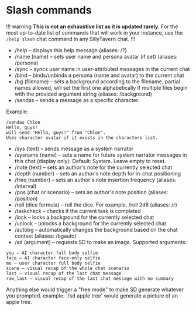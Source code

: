# Slash commands

!!! warning
**This is not an exhaustive list as it is updated rarely.**
For the most up-to-date list of commands that will work in your instance, use the `/help slash` chat command in any SillyTavern chat.
!!!

- /help – displays this help message (aliases: /?)
- /name (name) – sets user name and persona avatar (if set) (aliases: /persona)
- /sync – syncs user name in user-attributed messages in the current chat
- /bind – binds/unbinds a persona (name and avatar) to the current chat
- /bg (filename) – sets a background according to the filename, partial names allowed, will set the first one alphabetically if multiple files begin with the provided argument string (aliases: /background)
- /sendas – sends a message as a specific character.

Example:

```
/sendas Chloe
Hello, guys!
will send "Hello, guys!" from "Chloe".
Uses character avatar if it exists in the characters list.
```

- /sys (text) – sends message as a system narrator
- /sysname (name) – sets a name for future system narrator messages in this chat (display only). Default: System. Leave empty to reset.
- /note (text) – sets an author's note for the currently selected chat
- /depth (number) – sets an author's note depth for in-chat positioning
- /freq (number) – sets an author's note insertion frequency (aliases: /interval)
- /pos (chat or scenario) – sets an author's note position (aliases: /position)
- /roll (dice formula) – roll the dice. For example, /roll 2d6 (aliases: /r)
- /taskcheck – checks if the current task is completed
- /lock – locks a background for the currently selected chat
- /unlock – unlocks a background for the currently selected chat
- /autobg – automatically changes the background based on the chat context (aliases: /bgauto)
- /sd (argument) – requests SD to make an image. Supported arguments:

```
you – AI character full body selfie
face – AI character face-only selfie
me – user character full body selfie
scene – visual recap of the whole chat scenario
last – visual recap of the last chat message
raw_last – visual recap of the last chat message with no summary
```

Anything else would trigger a "free mode" to make SD generate whatever you prompted.
example: '/sd apple tree' would generate a picture of an apple tree.
